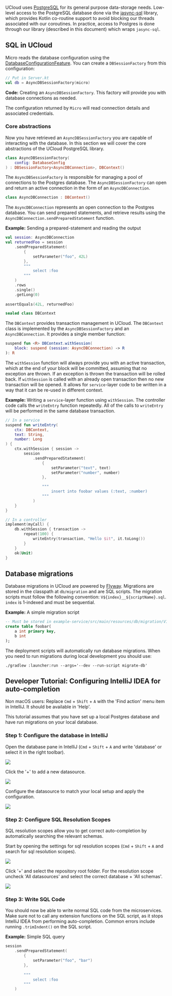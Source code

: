 UCloud uses [PostgreSQL](https://www.postgresql.org/) for its general purpose data-storage needs. Low-level access to
the PostgreSQL database done via the [jasync-sql](https://github.com/jasync-sql/jasync-sql) library, which provides
Kotlin co-routine support to avoid blocking our threads associated with our coroutines. In practice, access to Postgres
is done through our library (described in this document) which wraps `jasync-sql`.

## SQL in UCloud

Micro reads the database configuration using the [DatabaseConfigurationFeature](./features.md). You can create a
`DBSessionFactory` from this configuration:

```kotlin
// Put in Server.kt
val db = AsyncDBSessionFactory(micro)
```

__Code:__ Creating an `AsyncDBSessionFactory`. This factory will provide you with database connections as needed.

The configuration returned by `Micro` will read connection details and associated credentials.

### Core abstractions

Now you have retrieved an `AsyncDBSessionFactory` you are capable of interacting with the database. In this
section we will cover the core abstractions of the UCloud PostgreSQL library.

```kotlin
class AsyncDBSessionFactory(
    config: DatabaseConfig
) : DBSessionFactory<AsyncDBConnection>, DBContext() 
```

The `AsyncDBSessionFactory` is responsible for managing a pool of connections to the Postgres database. The
`AsyncDBSessionFactory` can open and return an active connection in the form of an `AsyncDBConnection`.

```kotlin
class AsyncDBConnection : DBContext()
```

The `AsyncDBConnection` represents an open connection to the Postgres database. You can send prepared statements, and
retrieve results using the `AsyncDBConnection.sendPreparedStatement` function.

__Example:__ Sending a prepared-statement and reading the output

```kotlin
val session: AsyncDBConnection
val returnedFoo = session
    .sendPreparedStatement(
        {
            setParameter("foo", 42L)
        },
        """
            select :foo
        """
    )
    .rows
    .single()
    .getLong(0)
 
assertEquals(42L, returnedFoo)
```

```kotlin
sealed class DBContext
```

The `DBContext` provides transaction management in UCloud. The `DBContext` class is implemented by the 
`AsyncDBSessionFactory` and an `AsyncDBConnection`. It provides a single member function:

```kotlin
suspend fun <R> DBContext.withSession(
    block: suspend (session: AsyncDBConnection) -> R
): R
```

The `withSession` function will always provide you with an active transaction, which at the end of your block will be
committed, assuming that no exception are thrown. If an exception is thrown the transaction will be rolled back. If
`withSession` is called with an already open transaction then no new transaction will be opened. It allows for 
`service`-layer code to be written in a way that it can be re-used in different context. 

__Example:__ Writing a `service`-layer function using `withSession`. The controller code calls the `writeEntry` 
function repeatedly. All of the calls to `writeEntry` will be performed in the same database transaction.

```kotlin
// In a service
suspend fun writeEntry(
    ctx: DBContext,
    text: String,
    number: Long
) {
    ctx.withSession { session ->
        session
            .sendPreparedStatement(
                {
                    setParameter("text", text)
                    setParameter("number", number)
                },

                """
                    insert into foobar values (:text, :number)
                """
            )
    }
}

// In a controller
implement(myCall) {
    db.withSession { transaction ->
        repeat(100) {
            writeEntry(transaction, "Hello $it", it.toLong())
        }
    }
    ok(Unit)
}
```

## Database migrations

Database migrations in UCloud are powered by [Flyway](https://flywaydb.org/). Migrations are stored
in the classpath at `db/migration` and are SQL scripts. The migration scripts must follow the following
convention: `V${index}__${scriptName}.sql`. `index` is 1-indexed and must be sequential.

__Example:__ A simple migration script

```sql
-- Must be stored in example-service/src/main/resources/db/migration/V1__Initial.sql
create table foobar(
    a int primary key,
    b int
);
```

The deployment scripts will automatically run database migrations. When you need to run migrations during local
development you should use:

```
./gradlew :launcher:run --args='--dev --run-script migrate-db'
```

## Developer Tutorial: Configuring IntelliJ IDEA for auto-completion

Non macOS users: Replace `Cmd` + `Shift` + `A` with the 'Find action' menu item in IntelliJ. It should be available in
'Help'.

This tutorial assumes that you have set up a local Postgres database and have run migrations on your local database.

### Step 1: Configure the database in IntelliJ

Open the database pane in IntelliJ (`Cmd` + `Shift` + `A` and write 'database' or select it in the right toolbar).

![](/backend/service-lib/wiki/micro/database-pane.png)

Click the '+' to add a new datasource.

![](/backend/service-lib/wiki/micro/add-datasource.png)

Configure the datasource to match your local setup and apply the configuration.

![](/backend/service-lib/wiki/micro/configure-datasource.png)

### Step 2: Configure SQL Resolution Scopes

SQL resolution scopes allow you to get correct auto-completion by automatically searching the relevant schemas.

Start by opening the settings for sql resolution scopes (`Cmd` + `Shift` + `A` and search for sql resolution scopes).

![](/backend/service-lib/wiki/micro/sql-resolution.png)

Click '+' and select the repository root folder. For the resolution scope uncheck 'All datasources' and select the 
correct database + 'All schemas'.

![](/backend/service-lib/wiki/micro/select-resolution.png)

### Step 3: Write SQL Code

You should now be able to write normal SQL code from the microservices. Make sure not to call any extension
functions on the SQL script, as it stops IntelliJ IDEA from performing auto-completion. Common errors include
running `.trimIndent()` on the SQL script. 

__Example:__ Simple SQL query

```kotlin
session
    .sendPreparedStatement(
        {
            setParameter("foo", "bar")
        },
        
        """
            select :foo 
        """
    )
```
